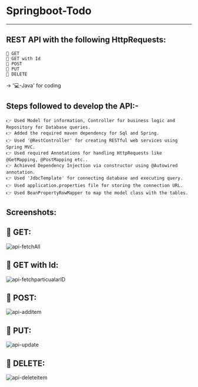 # Springboot-Todo
_________________________________

REST API with the following HttpRequests:
-----------------------------------------
    🔗 GET
    🔗 GET with Id
    🔗 POST
    🔗 PUT
    🔗 DELETE
 
 
  -> '💻-Java' for coding
 
   
Steps followed to develop the API:-
----------------------------------
    👉 Used Model for information, Controller for business logic and Repository for Database queries.
    👉 Added the required maven dependency for Sql and Spring.
    👉 Used '@RestController' for creating RESTful web services using Spring MVC.
    👉 Used required Annotations for handling HttpRequests like @GetMapping, @PostMapping etc..
    👉 Achieved Dependency Injection via constructor using @Autowired annotation.
    👉 Used 'JdbcTemplate' for connecting database and executing query.
    👉 Used application.properties file for storing the connection URL.
    👉 Used BeanPropertyRowMapper to map the model class with the tables.
 
 
Screenshots:
-----------
 
🔗 GET:
-------
![api-fetchAll](https://github.com/saravanan-sarav/Springboot-Todo/assets/145537699/4a0d5561-9a4d-4913-8840-7d991ff301b3)

🔗 GET with Id:
---------------
![api-fetchparticualarID](https://github.com/saravanan-sarav/Springboot-Todo/assets/145537699/87663b71-cc2c-4adc-86af-49a69fc6544f)

 
🔗 POST:
--------
![api-additem](https://github.com/saravanan-sarav/Springboot-Todo/assets/145537699/e7c6aad0-0599-436f-b15a-02ef8b4f0b2e)

 
🔗 PUT:
-------
 ![api-update](https://github.com/saravanan-sarav/Springboot-Todo/assets/145537699/dad6cc53-77ad-49a0-b6db-189c94418034)

🔗 DELETE:
----------
![api-deleteitem](https://github.com/saravanan-sarav/Springboot-Todo/assets/145537699/d26a5148-f551-47fc-808f-3cf4ce2278bb)
